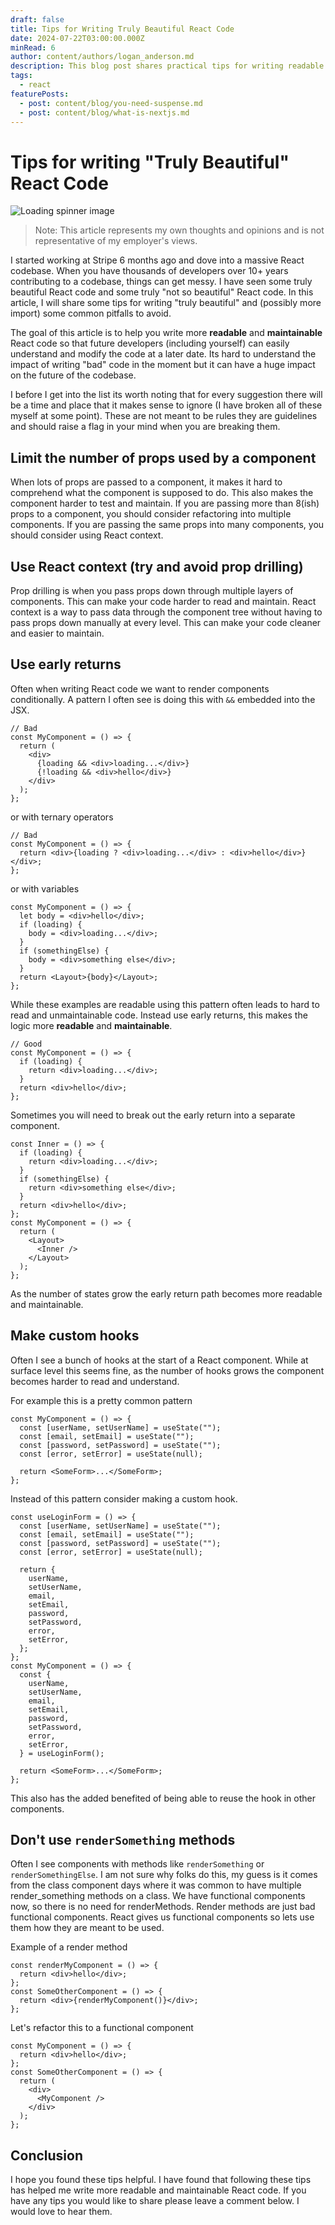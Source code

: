 ```yaml
---
draft: false
title: Tips for Writing Truly Beautiful React Code
date: 2024-07-22T03:00:00.000Z
minRead: 6
author: content/authors/logan_anderson.md
description: This blog post shares practical tips for writing readable and maintainable React code. It covers key practices such as limiting the number of props in components, using React Context to avoid prop drilling, employing early returns for cleaner conditional rendering, creating custom hooks to manage state, and avoiding renderSomething methods in favor of functional components. The goal is to help developers write code that is easier to understand and modify, benefiting both current and future developers.
tags:
  - react
featurePosts:
  - post: content/blog/you-need-suspense.md
  - post: content/blog/what-is-nextjs.md
---
```


# Tips for writing "Truly Beautiful" React Code

<img src="/img/swan_dark.png" alt="Loading spinner image" class="w-1/2 mx-auto" />

> Note: This article represents my own thoughts and opinions and is not representative of my employer's views.

I started working at Stripe 6 months ago and dove into a massive React codebase. When you have thousands of developers over 10+ years contributing to a codebase, things can get messy. I have seen some truly beautiful React code and some truly "not so beautiful" React code. In this article, I will share some tips for writing "truly beautiful" and (possibly more import) some common pitfalls to avoid.

The goal of this article is to help you write more **readable** and **maintainable** React code so that future developers (including yourself) can easily understand and modify the code at a later date. Its hard to understand the impact of writing "bad" code in the moment but it can have a huge impact on the future of the codebase.

I before I get into the list its worth noting that for every suggestion there will be a time and place that it makes sense to ignore (I have broken all of these myself at some point). These are not meant to be rules they are guidelines and should raise a flag in your mind when you are breaking them.

## Limit the number of props used by a component

When lots of props are passed to a component, it makes it hard to comprehend what the component is supposed to do. This also makes the component harder to test and maintain. If you are passing more than 8(ish) props to a component, you should consider refactoring into multiple components. If you are passing the same props into many components, you should consider using React context.

## Use React context (try and avoid prop drilling)

Prop drilling is when you pass props down through multiple layers of components. This can make your code harder to read and maintain. React context is a way to pass data through the component tree without having to pass props down manually at every level. This can make your code cleaner and easier to maintain.

## Use early returns

Often when writing React code we want to render components conditionally. A pattern I often see is doing this with `&&` embedded into the JSX.

```tsx
// Bad
const MyComponent = () => {
  return (
    <div>
      {loading && <div>loading...</div>}
      {!loading && <div>hello</div>}
    </div>
  );
};
```

or with ternary operators

```tsx
// Bad
const MyComponent = () => {
  return <div>{loading ? <div>loading...</div> : <div>hello</div>}</div>;
};
```

or with variables

```tsx
const MyComponent = () => {
  let body = <div>hello</div>;
  if (loading) {
    body = <div>loading...</div>;
  }
  if (somethingElse) {
    body = <div>something else</div>;
  }
  return <Layout>{body}</Layout>;
};
```

While these examples are readable using this pattern often leads to hard to read and unmaintainable code. Instead use early returns, this makes the logic more **readable** and **maintainable**.

```tsx
// Good
const MyComponent = () => {
  if (loading) {
    return <div>loading...</div>;
  }
  return <div>hello</div>;
};
```

Sometimes you will need to break out the early return into a separate component.

```tsx
const Inner = () => {
  if (loading) {
    return <div>loading...</div>;
  }
  if (somethingElse) {
    return <div>something else</div>;
  }
  return <div>hello</div>;
};
const MyComponent = () => {
  return (
    <Layout>
      <Inner />
    </Layout>
  );
};
```

As the number of states grow the early return path becomes more readable and maintainable.

## Make custom hooks

Often I see a bunch of hooks at the start of a React component. While at surface level this seems fine, as the number of hooks grows the component becomes harder to read and understand.

For example this is a pretty common pattern

```tsx
const MyComponent = () => {
  const [userName, setUserName] = useState("");
  const [email, setEmail] = useState("");
  const [password, setPassword] = useState("");
  const [error, setError] = useState(null);

  return <SomeForm>...</SomeForm>;
};
```

Instead of this pattern consider making a custom hook.

```tsx
const useLoginForm = () => {
  const [userName, setUserName] = useState("");
  const [email, setEmail] = useState("");
  const [password, setPassword] = useState("");
  const [error, setError] = useState(null);

  return {
    userName,
    setUserName,
    email,
    setEmail,
    password,
    setPassword,
    error,
    setError,
  };
};
const MyComponent = () => {
  const {
    userName,
    setUserName,
    email,
    setEmail,
    password,
    setPassword,
    error,
    setError,
  } = useLoginForm();

  return <SomeForm>...</SomeForm>;
};
```

This also has the added benefited of being able to reuse the hook in other components.

## Don't use `renderSomething` methods

Often I see components with methods like `renderSomething` or `renderSomethingElse`. I am not sure why folks do this, my guess is it comes from the class component days where it was common to have multiple render_something methods on a class. We have functional components now, so there is no need for renderMethods. Render methods are just bad functional components. React gives us functional components so lets use them how they are meant to be used.

Example of a render method

```tsx
const renderMyComponent = () => {
  return <div>hello</div>;
};
const SomeOtherComponent = () => {
  return <div>{renderMyComponent()}</div>;
};
```

Let's refactor this to a functional component

```tsx
const MyComponent = () => {
  return <div>hello</div>;
};
const SomeOtherComponent = () => {
  return (
    <div>
      <MyComponent />
    </div>
  );
};
```

## Conclusion

I hope you found these tips helpful. I have found that following these tips has helped me write more readable and maintainable React code. If you have any tips you would like to share please leave a comment below. I would love to hear them.
